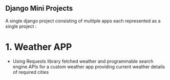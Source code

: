 ##  Django Mini Projects

A single django project consisting of multiple apps each represented as a single project :
# 1. Weather APP
  - Using Requests library fetched weather and programmable search engine APIs for a custom weather app providing current weather details of required cities

    
